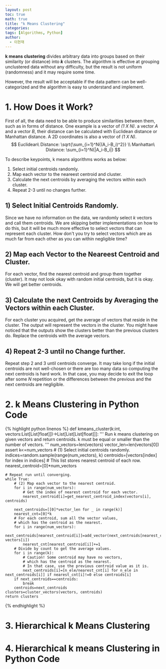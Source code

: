 ```yaml
---
layout: post
toc: true
math: true
title: "k Means Clustering"
categories: 
tags: [Algorithms, Python]
author:
  - 이현재
---
```


<!-- image (unclustered->clustered) -->
**k means clustering** divides arbitrary data into groups
based on their similarity (or distance) into ***k*** clusters.
The algorithm is effective at grouping unclustered data
without any difficulty, but the result is not uniform (randomness)
and it may require some time.
<!--more-->

However, the result will be acceptable if the data pattern can be
well-categorized and the algorithm is easy to understand and implement.

# 1. How Does it Work?
First of all, the data need to be able to produce similarities between them,
such as in forms of distance. One example is a vector of *(1 X N)*.
a vector *A* and a vector *B*, their distance can be calculated with
Euclidean distance or Manhattan distance.
A 2D coordinates is also a vector of *(1 X N)*.
$$
Euclidean\ Distance: \sqrt{\sum_{i=1}^N{(A_i-B_i)^2}}
\\
Manhattan\ Distance: \sum_{i=1}^N{|A_i-B_i|}
$$

To describe keypoints, k means algorithms works as below:
1. Select initial centroids randomly.
2. Map each vector to the neareest centroid and cluster.
3. Calculate the next centroids by averaging the vectors within each cluster.
4. Repeat 2-3 until no changes further.

<!-- image (step 1-4) -->

## 1) Select Initial Centroids Randomly.
Since we have no information on the data, we randomly select
*k* vectors and call them centroids. We are skipping better implementations
on how to do this, but it will be much more effective to select vectors
that can represent each cluster. How don't you try to select vectors which
are as much far from each other as you can within negligible time?

## 2) Map each Vector to the Neareest Centroid and Cluster.
For each vector, find the nearest centroid and group them together (cluster).
It may not look okay with random initial centroids, but it is okay.
We will get better centroids.

## 3) Calculate the next Centroids by Averaging the Vectors within each Cluster.
For each cluster you acquired, get the average of vectors that reside in
the cluster. The output will represent the vectors in the cluster.
You might have noticed that the outputs show the clusters better than
the previous clusters do. Replace the centroids with the average vectors.

## 4) Repeat 2-3 until no Change further.
Repeat step 2 and 3 until centroids converge. It may take long if the initial
centroids are not well-chosen or there are too many data so computing the
next centroids is hard work. In that case, you may decide to exit the loop
after some *N* repetition or the differences between the previous and
the next centroids are negligible.

# 2. k Means Clustering in Python Code
{% highlight python linenos %}
def kmeans_cluster(k:int, vectors:List[List[float]])->List[List[List[float]]]:
    ''' Run k means clustering on given vectors and return centroids.
        k must be equal or smaller than the number of vectors.
    '''
    num_vectors=len(vectors)
    vector_len=len(vectors[0])
    assert k<=num_vectors
    # (1) Select initial centroids randomly.
    indices=random.sample(range(num_vectors), k)
    centroids=[vectors[index] for index in indices]
    # This list stores nearest centroid of each row.
    nearest_centroid=[0]*num_vectors

    # Repeat run until converging.
    while True:
        # (2) Map each vector to the nearest centroid.
        for i in range(num_vectors):
            # Get the index of nearest centroid for each vector.
            nearest_centroid[i]=get_nearest_centroid_index(vectors[i], centroids)

        next_centroids=[[0]*vector_len for _ in range(k)]
        nearest_cnt=[0]*k
        # For each centroid, sum all the vector values,
        # which has the centroid as the nearest.
        for i in range(num_vectors):
            next_centroids[nearest_centroid[i]]=add_vector(next_centroids[nearest_centroid[i]], vectors[i])
            nearest_cnt[nearest_centroid[i]]+=1
        # Divide by count to get the average values.
        for i in range(k):
            # Caution! Some centroid may have no vectors,
            # which has the centroid as the nearest.
            # In that case, use the previous centroid value as it is.
            next_centroids[i]=[n_ele/nearest_cnt[i] for n_ele in next_centroids[i]] if nearest_cnt[i]!=0 else centroids[i]
        if next_centroids==centroids:
            break
        centroids=next_centroids
    clusters=cluster_vectors(vectors, centroids)
    return clusters
{% endhighlight %}



# 3. Hierarchical k Means Clustering


# 4. Hierarchical k means Clustering in Python Code